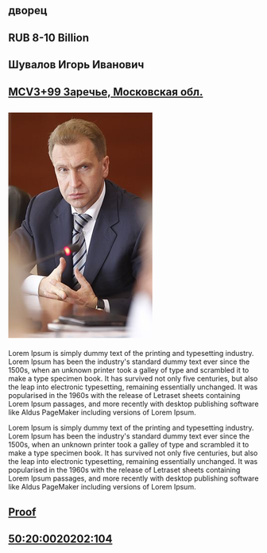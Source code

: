 ## дворец

## RUB 8-10 Billion

## Шувалов Игорь Иванович

## [MCV3+99 Заречье, Московская обл.](https://www.google.ru/maps/@58.0906562,40.3437635,6z)

## ![](1383221326_1268458901.jpeg)

Lorem Ipsum is simply dummy text of the printing and typesetting industry. Lorem Ipsum has been the industry's standard dummy text ever since the 1500s, when an unknown printer took a galley of type and scrambled it to make a type specimen book. It has survived not only five centuries, but also the leap into electronic typesetting, remaining essentially unchanged. It was popularised in the 1960s with the release of Letraset sheets containing Lorem Ipsum passages, and more recently with desktop publishing software like Aldus PageMaker including versions of Lorem Ipsum.

Lorem Ipsum is simply dummy text of the printing and typesetting industry. Lorem Ipsum has been the industry's standard dummy text ever since the 1500s, when an unknown printer took a galley of type and scrambled it to make a type specimen book. It has survived not only five centuries, but also the leap into electronic typesetting, remaining essentially unchanged. It was popularised in the 1960s with the release of Letraset sheets containing Lorem Ipsum passages, and more recently with desktop publishing software like Aldus PageMaker including versions of Lorem Ipsum.

## [Proof](https://www.youtube.com/watch?v=rbRoZyuOijk)

## [50:20:0020202:104](https://egrp365.ru/map/?x=55.693764371412165&y=37.403345935330954&zoom=18&layer=2&ref=bq)
